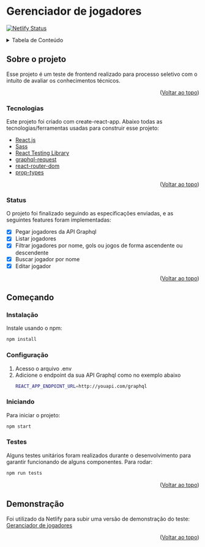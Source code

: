 # Gerenciador de jogadores
[![Netlify Status](https://api.netlify.com/api/v1/badges/34bea57d-df32-484b-a9c2-92009eada5c6/deploy-status)](https://app.netlify.com/sites/stoic-fermat-c73065/deploys)


<details>
  <summary>Tabela de Conteúdo</summary>
  <ol>
    <li>
      <a href="#sobre-o-projeto">Sobre o projeto</a>
      <ul>
        <li><a href="#tecnologias">Tecnologias:</a></li>
        <li><a href="#tecnologias">Status:</a></li>
      </ul>
    </li>
    <li>
      <a href="#como-usart">Como Usar</a>
      <ul>
        <li><a href="#instalação">Instalação:</a></li>
        <li><a href="#configuração">Configuração:</a></li>
        <li><a href="#iniciando">Iniciando:</a></li>
      </ul>
    </li>
    <li>
      <a href="#demonstração">Demonstração:</a>
    </li>
  </ol>
</details>



<!-- ABOUT THE PROJECT -->
## Sobre o projeto

Esse projeto é um teste de frontend realizado para processo seletivo com o intuito de avaliar os conhecimentos técnicos.

<p align="right">(<a href="#gerenciador-de-jogadores">Voltar ao topo</a>)</p>

### Tecnologias

Este projeto foi criado com create-react-app.  Abaixo todas as tecnologias/ferramentas usadas para construir esse projeto:

* [React.js](https://reactjs.org/)
* [Sass](https://github.com/sass/node-sass)
* [React Testing Library](https://testing-library.com/docs/react-testing-library/intro/)
* [graphql-request](https://github.com/prisma-labs/graphql-request)
* [react-router-dom](https://reactrouter.com/web/guides/quick-start)
* [prop-types](https://reactjs.org/docs/typechecking-with-proptypes.html)

<p align="right">(<a href="#gerenciador-de-jogadores">Voltar ao topo</a>)</p>

### Status

O projeto foi finalizado seguindo as especificações enviadas, e as seguintes features foram implementadas:

- [x] Pegar jogadores da API Graphql
- [x] Listar jogadores
- [x] Filtrar jogadores por nome, gols ou jogos de forma ascendente ou descendente
- [x] Buscar jogador por nome
- [x] Editar jogador

<p align="right">(<a href="#gerenciador-de-jogadores">Voltar ao topo</a>)</p>


## Começando

### Instalação

Instale usando o npm:
  ```sh
  npm install
  ```
### Configuração

1. Acesso o arquivo .env
2. Adicione o endpoint da sua API Graphql como no exemplo abaixo
   ```sh
   REACT_APP_ENDPOINT_URL=http://youapi.com/graphql

### Iniciando
Para iniciar o projeto:
  ```sh
  npm start
  ```

### Testes
Alguns testes unitários foram realizados durante o desenvolvimento para garantir funcionando de alguns componentes. Para rodar:
  ```sh
  npm run tests
  ```

<p align="right">(<a href="#gerenciador-de-jogadores">Voltar ao topo</a>)</p>

## Demonstração
Foi utilizado da Netlify para subir uma versão de demonstração do teste: [Geranciador de jogadores](https://stoic-fermat-c73065.netlify.app/)

<p align="right">(<a href="#gerenciador-de-jogadores">Voltar ao topo</a>)</p>
